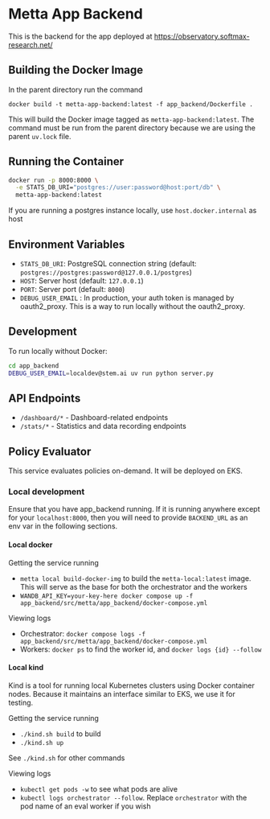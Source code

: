 # Metta App Backend

This is the backend for the app deployed at https://observatory.softmax-research.net/

## Building the Docker Image

In the parent directory run the command

```
docker build -t metta-app-backend:latest -f app_backend/Dockerfile .
```

This will build the Docker image tagged as `metta-app-backend:latest`. The command must be run from the parent directory
because we are using the parent `uv.lock` file.

## Running the Container

```bash
docker run -p 8000:8000 \
  -e STATS_DB_URI="postgres://user:password@host:port/db" \
  metta-app-backend:latest
```

If you are running a postgres instance locally, use `host.docker.internal` as host

## Environment Variables

- `STATS_DB_URI`: PostgreSQL connection string (default: `postgres://postgres:password@127.0.0.1/postgres`)
- `HOST`: Server host (default: `127.0.0.1`)
- `PORT`: Server port (default: `8000`)
- `DEBUG_USER_EMAIL` : In production, your auth token is managed by oauth2_proxy. This is a way to run locally without
  the oauth2_proxy.

## Development

To run locally without Docker:

```bash
cd app_backend
DEBUG_USER_EMAIL=localdev@stem.ai uv run python server.py
```

## API Endpoints

- `/dashboard/*` - Dashboard-related endpoints
- `/stats/*` - Statistics and data recording endpoints


## Policy Evaluator

This service evaluates policies on-demand. It will be deployed on EKS.

### Local development

Ensure that you have app_backend running. If it is running anywhere except for your `localhost:8000`, then you will need to provide `BACKEND_URL` as an env var in the following sections.

#### Local docker

Getting the service running
- `metta local build-docker-img` to build the `metta-local:latest` image. This will serve as the base for both the orchestrator and the workers
- `WANDB_API_KEY=your-key-here docker compose up -f app_backend/src/metta/app_backend/docker-compose.yml`

Viewing logs
- Orchestrator: `docker compose logs -f app_backend/src/metta/app_backend/docker-compose.yml`
- Workers: `docker ps` to find the worker id, and `docker logs {id} --follow`


#### Local kind
Kind is a tool for running local Kubernetes clusters using Docker container nodes. Because it maintains an interface similar to EKS, we use it for testing.

Getting the service running
- `./kind.sh build` to build
- `./kind.sh up`

See `./kind.sh` for other commands

Viewing logs
- `kubectl get pods -w` to see what pods are alive
- `kubectl logs orchestrator --follow`. Replace `orchestrator` with the pod name of an eval worker if you wish
